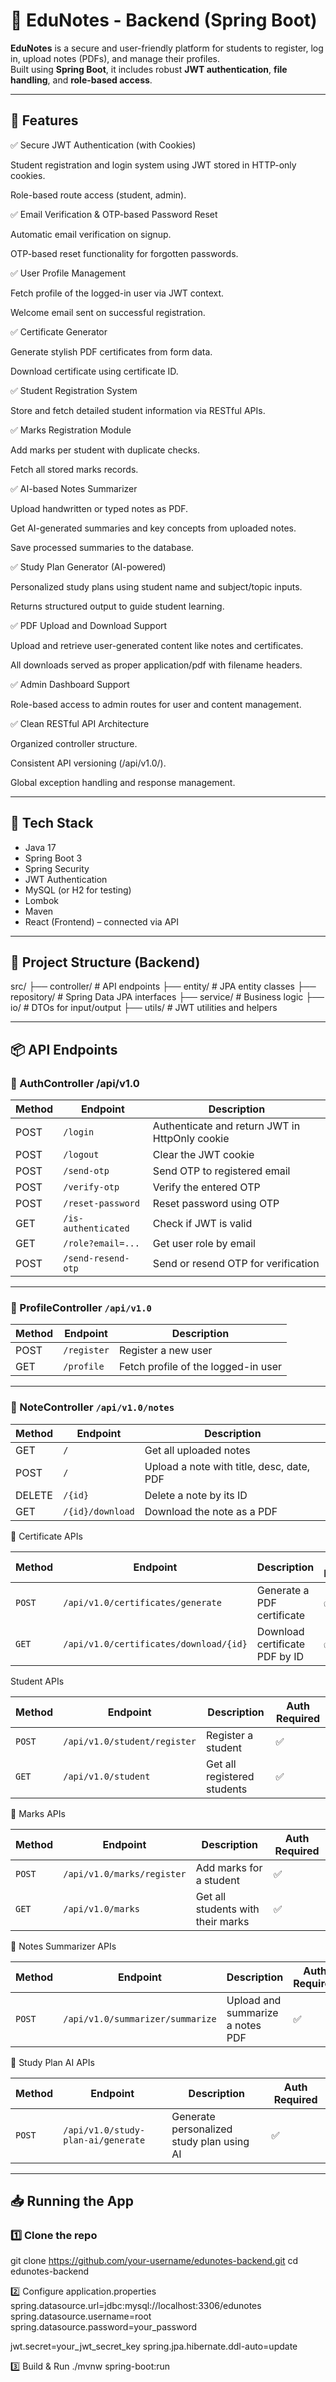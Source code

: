 # 📘 EduNotes - Backend (Spring Boot)

**EduNotes** is a secure and user-friendly platform for students to register, log in, upload notes (PDFs), and manage their profiles.  
Built using **Spring Boot**, it includes robust **JWT authentication**, **file handling**, and **role-based access**.

---

## 🚀 Features

✅ Secure JWT Authentication (with Cookies)

Student registration and login system using JWT stored in HTTP-only cookies.

Role-based route access (student, admin).

✅ Email Verification & OTP-based Password Reset

Automatic email verification on signup.

OTP-based reset functionality for forgotten passwords.

✅ User Profile Management

Fetch profile of the logged-in user via JWT context.

Welcome email sent on successful registration.

✅ Certificate Generator

Generate stylish PDF certificates from form data.

Download certificate using certificate ID.

✅ Student Registration System

Store and fetch detailed student information via RESTful APIs.

✅ Marks Registration Module

Add marks per student with duplicate checks.

Fetch all stored marks records.

✅ AI-based Notes Summarizer

Upload handwritten or typed notes as PDF.

Get AI-generated summaries and key concepts from uploaded notes.

Save processed summaries to the database.

✅ Study Plan Generator (AI-powered)

Personalized study plans using student name and subject/topic inputs.

Returns structured output to guide student learning.

✅ PDF Upload and Download Support

Upload and retrieve user-generated content like notes and certificates.

All downloads served as proper application/pdf with filename headers.

✅ Admin Dashboard Support

Role-based access to admin routes for user and content management.

✅ Clean RESTful API Architecture

Organized controller structure.

Consistent API versioning (/api/v1.0/).

Global exception handling and response management.

---

## 🧱 Tech Stack

- Java 17  
- Spring Boot 3  
- Spring Security  
- JWT Authentication  
- MySQL (or H2 for testing)  
- Lombok  
- Maven  
- React (Frontend) – connected via API  

---

## 📁 Project Structure (Backend)

src/
├── controller/ # API endpoints
├── entity/ # JPA entity classes
├── repository/ # Spring Data JPA interfaces
├── service/ # Business logic
├── io/ # DTOs for input/output
├── utils/ # JWT utilities and helpers




---

## 📦 API Endpoints


### 👤 AuthController /api/v1.0

| Method | Endpoint            | Description                                    |
| ------ | ------------------- | ---------------------------------------------- |
| POST   | `/login`            | Authenticate and return JWT in HttpOnly cookie |
| POST   | `/logout`           | Clear the JWT cookie                           |
| POST   | `/send-otp`         | Send OTP to registered email                   |
| POST   | `/verify-otp`       | Verify the entered OTP                         |
| POST   | `/reset-password`   | Reset password using OTP                       |
| GET    | `/is-authenticated` | Check if JWT is valid                          |
| GET    | `/role?email=...`   | Get user role by email                         |
| POST   | `/send-resend-otp`  | Send or resend OTP for verification            |

---

### 👤 ProfileController `/api/v1.0`

| Method | Endpoint     | Description                                |
|--------|--------------|--------------------------------------------|
| POST   | `/register`  | Register a new user                        |
| GET    | `/profile`   | Fetch profile of the logged-in user       |

---

### 📄 NoteController `/api/v1.0/notes`

| Method | Endpoint              | Description                               |
|--------|-----------------------|-------------------------------------------|
| GET    | `/`                   | Get all uploaded notes                    |
| POST   | `/`                   | Upload a note with title, desc, date, PDF |
| DELETE | `/{id}`               | Delete a note by its ID                   |
| GET    | `/{id}/download`      | Download the note as a PDF                |


📘 Certificate APIs

| Method | Endpoint                               | Description                    | Auth Required |
| ------ | -------------------------------------- | ------------------------------ | ------------- |
| `POST` | `/api/v1.0/certificates/generate`      | Generate a PDF certificate     | ✅             |
| `GET`  | `/api/v1.0/certificates/download/{id}` | Download certificate PDF by ID | ✅             |


Student APIs

| Method | Endpoint                     | Description                 | Auth Required |
| ------ | ---------------------------- | --------------------------- | ------------- |
| `POST` | `/api/v1.0/student/register` | Register a student          | ✅             |
| `GET`  | `/api/v1.0/student`          | Get all registered students | ✅             |

📘 Marks APIs

| Method | Endpoint                   | Description                       | Auth Required |
| ------ | -------------------------- | --------------------------------- | ------------- |
| `POST` | `/api/v1.0/marks/register` | Add marks for a student           | ✅             |
| `GET`  | `/api/v1.0/marks`          | Get all students with their marks | ✅             |


📘 Notes Summarizer APIs

| Method | Endpoint                         | Description                      | Auth Required |
| ------ | -------------------------------- | -------------------------------- | ------------- |
| `POST` | `/api/v1.0/summarizer/summarize` | Upload and summarize a notes PDF | ✅             |

📘 Study Plan AI APIs

| Method | Endpoint                           | Description                               | Auth Required |
| ------ | ---------------------------------- | ----------------------------------------- | ------------- |
| `POST` | `/api/v1.0/study-plan-ai/generate` | Generate personalized study plan using AI | ✅             |


---

## 📥 Running the App

### 1️⃣ Clone the repo
git clone https://github.com/your-username/edunotes-backend.git
cd edunotes-backend

2️⃣ Configure application.properties
spring.datasource.url=jdbc:mysql://localhost:3306/edunotes
spring.datasource.username=root
spring.datasource.password=your_password

jwt.secret=your_jwt_secret_key
spring.jpa.hibernate.ddl-auto=update

3️⃣ Build & Run
./mvnw spring-boot:run


